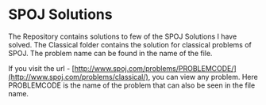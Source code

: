 # SPOJ Solutions
The Repository contains solutions to few of the SPOJ Solutions I have solved. The Classical folder contains the solution for classical problems of SPOJ. The problem name can be found in the name of the file.

If you visit the url - [http://www.spoj.com/problems/PROBLEMCODE/](http://www.spoj.com/problems/classical/), you can view any problem. Here PROBLEMCODE is the name of the problem that can also be seen in the file name.  
